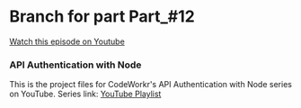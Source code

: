 # Branch for part Part_#12
[Watch this episode on Youtube](https://youtu.be/MXle6TrjI64)


### API Authentication with Node 
This is the project files for CodeWorkr's API Authentication with Node series on YouTube.
Series link: [YouTube Playlist](https://www.youtube.com/watch?v=zx6jnaLuB9Q&list=PLSpJkDDmpFZ7GowbJE-mvX09zY9zfYatI)